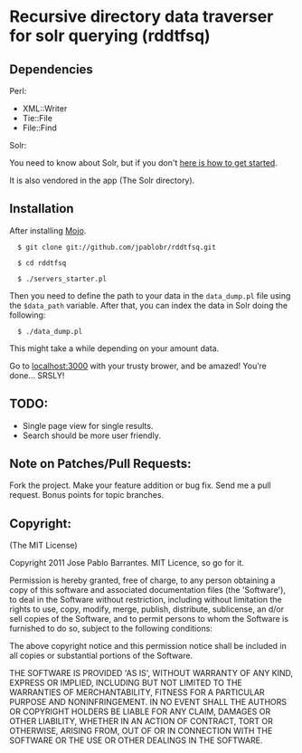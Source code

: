 # Recursive directory data traverser for solr querying (rddtfsq)

## Dependencies

Perl:

  * XML::Writer
  * Tie::File
  * File::Find

Solr:

You need to know about Solr, but if you don't [here is how to get started](http://lucene.apache.org/solr/tutorial.html).

It is also vendored in the app (The Solr directory).

## Installation

After installing [Mojo](https://github.com/kraih/mojo).

      $ git clone git://github.com/jpablobr/rddtfsq.git

      $ cd rddtfsq

      $ ./servers_starter.pl

Then you need to define the path to your data in the `data_dump.pl` file using the `$data_path` variable. After that, you can index the data in Solr doing the following:

      $ ./data_dump.pl

This might take a while depending on your amount data.

Go to [localhost:3000](http://localhost:3000) with your trusty brower, and be amazed! You’re done... SRSLY!

## TODO:

   * Single page view for single results.
   * Search should be more user friendly.

## Note on Patches/Pull Requests:

Fork the project. Make your feature addition or bug fix. Send me a pull request. Bonus points for topic branches.

## Copyright:

(The MIT License)

Copyright 2011 Jose Pablo Barrantes. MIT Licence, so go for it.

Permission is hereby granted, free of charge, to any person obtaining a copy of this software and associated documentation files (the 'Software'), to deal in the Software without restriction, including without limitation the rights to use, copy, modify, merge, publish, distribute, sublicense, an d/or sell copies of the Software, and to permit persons to whom the Software is furnished to do so, subject to the following conditions:

The above copyright notice and this permission notice shall be included in all copies or substantial portions of the Software.

THE SOFTWARE IS PROVIDED 'AS IS', WITHOUT WARRANTY OF ANY KIND, EXPRESS OR IMPLIED, INCLUDING BUT NOT LIMITED TO THE WARRANTIES OF MERCHANTABILITY, FITNESS FOR A PARTICULAR PURPOSE AND NONINFRINGEMENT. IN NO EVENT SHALL THE AUTHORS OR COPYRIGHT HOLDERS BE LIABLE FOR ANY CLAIM, DAMAGES OR OTHER LIABILITY, WHETHER IN AN ACTION OF CONTRACT, TORT OR OTHERWISE, ARISING FROM, OUT OF OR IN CONNECTION WITH THE SOFTWARE OR THE USE OR OTHER DEALINGS IN THE SOFTWARE.

